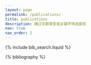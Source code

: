 ```yaml
---
layout: page
permalink: /publications/
title: publications
description: 通过文献类型或关键字筛选查找
nav: true
nav_order: 2
---
```


<!-- _pages/publications.md -->

<!-- Bibsearch Feature -->

{% include bib_search.liquid %}

<div class="publications">

{% bibliography %}

</div>
